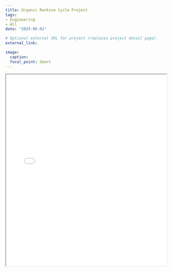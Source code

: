 ```yaml
---
title: Organic Rankine Cycle Project
tags:
- Engineering
- All
date: "2025-05-01"

# Optional external URL for project (replaces project detail page).
external_link: 

image:
  caption: 
  focal_point: Smart
---
```


<iframe src="/pdf/Design_Project.pdf" width="100%" height="600px">
</iframe>